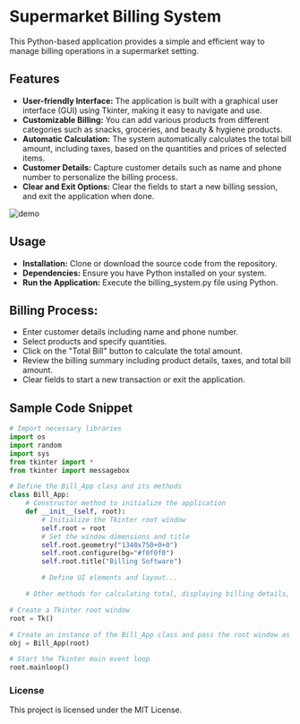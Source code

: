 # Supermarket Billing System

This Python-based application provides a simple and efficient way to manage billing operations in a supermarket setting.

## Features

- **User-friendly Interface:** The application is built with a graphical user interface (GUI) using Tkinter, making it easy to navigate and use.
- **Customizable Billing:** You can add various products from different categories such as snacks, groceries, and beauty & hygiene products.
- **Automatic Calculation:** The system automatically calculates the total bill amount, including taxes, based on the quantities and prices of selected items.
- **Customer Details:** Capture customer details such as name and phone number to personalize the billing process.
- **Clear and Exit Options:** Clear the fields to start a new billing session, and exit the application when done.

![demo](https://github.com/JeninSutradhar/SupermarketBillingSystem/assets/111521642/6557ff6f-6d74-45d0-98a6-c1c79e063e02)

## Usage

- **Installation:** Clone or download the source code from the repository.
- **Dependencies:** Ensure you have Python installed on your system.
- **Run the Application:** Execute the billing_system.py file using Python.

## Billing Process:

- Enter customer details including name and phone number.
- Select products and specify quantities.
- Click on the "Total Bill" button to calculate the total amount.
- Review the billing summary including product details, taxes, and total bill amount.
- Clear fields to start a new transaction or exit the application.

## Sample Code Snippet

```python
# Import necessary libraries
import os
import random
import sys
from tkinter import *
from tkinter import messagebox

# Define the Bill_App class and its methods
class Bill_App:
    # Constructor method to initialize the application
    def __init__(self, root):
        # Initialize the Tkinter root window
        self.root = root
        # Set the window dimensions and title
        self.root.geometry("1340x750+0+0")
        self.root.configure(bg="#f0f0f0")
        self.root.title("Billing Software")

        # Define UI elements and layout...

    # Other methods for calculating total, displaying billing details, etc.

# Create a Tkinter root window
root = Tk()

# Create an instance of the Bill_App class and pass the root window as an argument
obj = Bill_App(root)

# Start the Tkinter main event loop
root.mainloop()
```

### License

This project is licensed under the MIT License.
